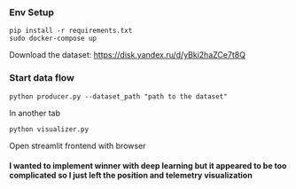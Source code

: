 ### Env Setup
    pip install -r requirements.txt
    sudo docker-compose up
Download the dataset: https://disk.yandex.ru/d/yBki2haZCe7t8Q
### Start data flow
    python producer.py --dataset_path "path to the dataset"

In another tab

    python visualizer.py

Open streamlit frontend with browser

#### I wanted to implement winner with deep learning but it appeared to be too complicated so I just left the position and telemetry visualization